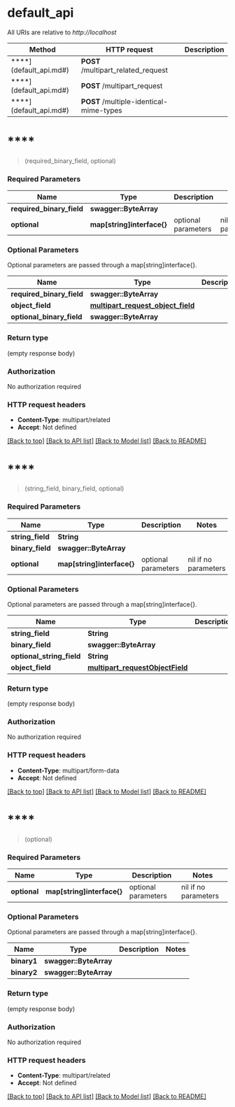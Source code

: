# default_api

All URIs are relative to *http://localhost*

Method | HTTP request | Description
------------- | ------------- | -------------
****](default_api.md#) | **POST** /multipart_related_request | 
****](default_api.md#) | **POST** /multipart_request | 
****](default_api.md#) | **POST** /multiple-identical-mime-types | 


# ****
> (required_binary_field, optional)


### Required Parameters

Name | Type | Description  | Notes
------------- | ------------- | ------------- | -------------
  **required_binary_field** | **swagger::ByteArray**|  | 
 **optional** | **map[string]interface{}** | optional parameters | nil if no parameters

### Optional Parameters
Optional parameters are passed through a map[string]interface{}.

Name | Type | Description  | Notes
------------- | ------------- | ------------- | -------------
 **required_binary_field** | **swagger::ByteArray**|  | 
 **object_field** | [**multipart_request_object_field**](multipart_request_object_field.md)|  | 
 **optional_binary_field** | **swagger::ByteArray**|  | 

### Return type

 (empty response body)

### Authorization

No authorization required

### HTTP request headers

 - **Content-Type**: multipart/related
 - **Accept**: Not defined

[[Back to top]](#) [[Back to API list]](../README.md#documentation-for-api-endpoints) [[Back to Model list]](../README.md#documentation-for-models) [[Back to README]](../README.md)

# ****
> (string_field, binary_field, optional)


### Required Parameters

Name | Type | Description  | Notes
------------- | ------------- | ------------- | -------------
  **string_field** | **String**|  | 
  **binary_field** | **swagger::ByteArray**|  | 
 **optional** | **map[string]interface{}** | optional parameters | nil if no parameters

### Optional Parameters
Optional parameters are passed through a map[string]interface{}.

Name | Type | Description  | Notes
------------- | ------------- | ------------- | -------------
 **string_field** | **String**|  | 
 **binary_field** | **swagger::ByteArray**|  | 
 **optional_string_field** | **String**|  | 
 **object_field** | [**multipart_requestObjectField**](multipart_requestObjectField.md)|  | 

### Return type

 (empty response body)

### Authorization

No authorization required

### HTTP request headers

 - **Content-Type**: multipart/form-data
 - **Accept**: Not defined

[[Back to top]](#) [[Back to API list]](../README.md#documentation-for-api-endpoints) [[Back to Model list]](../README.md#documentation-for-models) [[Back to README]](../README.md)

# ****
> (optional)


### Required Parameters

Name | Type | Description  | Notes
------------- | ------------- | ------------- | -------------
 **optional** | **map[string]interface{}** | optional parameters | nil if no parameters

### Optional Parameters
Optional parameters are passed through a map[string]interface{}.

Name | Type | Description  | Notes
------------- | ------------- | ------------- | -------------
 **binary1** | **swagger::ByteArray**|  | 
 **binary2** | **swagger::ByteArray**|  | 

### Return type

 (empty response body)

### Authorization

No authorization required

### HTTP request headers

 - **Content-Type**: multipart/related
 - **Accept**: Not defined

[[Back to top]](#) [[Back to API list]](../README.md#documentation-for-api-endpoints) [[Back to Model list]](../README.md#documentation-for-models) [[Back to README]](../README.md)

